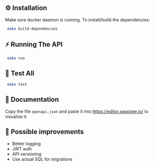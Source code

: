 ## ⚙️ Installation

Make sure docker daemon is running. To install/build the dependencies:

```bash
 make build-dependencies
```

## ⚡️ Running The API

```bash
 make run
```

## 🧪 Test All

```bash
 make test
```

## 📖 Documentation
 Copy the file `openapi.json` and paste it into https://editor.swagger.io/ to visualize it.

## 🔨 Possible improvements
- Better logging
- JWT auth
- API versioning 
- Use actual SQL for migrations